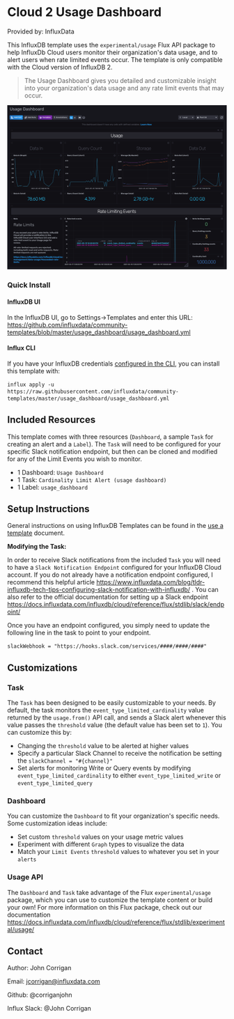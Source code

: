 # Cloud 2 Usage Dashboard

Provided by: InfluxData

This InfluxDB template uses the `experimental/usage` Flux API package to help InfluxDb Cloud users monitor their organization's data usage, and to alert users when rate limited events occur. The template is only compatible with the Cloud version of InfluxDB 2.


> The Usage Dashboard gives you detailed and customizable insight into your organization's data usage and any rate limit events that may occur.

![Usage Dashboard](img/Usage_dashboard.png)

### Quick Install

#### InfluxDB UI

In the InfluxDB UI, go to Settings->Templates and enter this URL: https://github.com/influxdata/community-templates/blob/master/usage_dashboard/usage_dashboard.yml

#### Influx CLI
If you have your InfluxDB credentials [configured in the CLI](https://v2.docs.influxdata.com/v2.0/reference/cli/influx/config/), you can install this template with:

```
influx apply -u https://raw.githubusercontent.com/influxdata/community-templates/master/usage_dashboard/usage_dashboard.yml
```

## Included Resources

This template comes with three resources (`Dashboard`, a sample `Task` for creating an alert and a `Label`). The `Task` will need to be configured for your specific Slack notification endpoint, but then can be cloned and modified for any of the Limit Events you wish to monitor.


  - 1 Dashboard: `Usage Dashboard`
  - 1 Task: `Cardinality Limit Alert (usage dashboard)`
  - 1 Label: `usage_dashboard`

## Setup Instructions

General instructions on using InfluxDB Templates can be found in the [use a template](../docs/use_a_template.md) document.


**Modifying the Task:**

In order to receive Slack notifications from the included `Task` you will need to have a `Slack Notification Endpoint` configured for your InfluxDB Cloud account. If you do not already have a notification endpoint configured, I recommend this helpful article https://www.influxdata.com/blog/tldr-influxdb-tech-tips-configuring-slack-notification-with-influxdb/ . You can also refer to the official documentation for setting up a Slack endpoint https://docs.influxdata.com/influxdb/cloud/reference/flux/stdlib/slack/endpoint/

Once you have an endpoint configured, you simply need to update the following line in the task to point to your endpoint.
```
slackWebhook = "https://hooks.slack.com/services/####/####/####"
```

## Customizations

### Task
The `Task` has been designed to be easily customizable to your needs. By default, the task monitors the `event_type_limited_cardinality` value returned by the `usage.from()` API call, and sends a Slack alert whenever this value passes the `threshold` value (the default value has been set to `1`). You can customize this by:
  - Changing the `threshold` value to be alerted at higher values
  - Specify a particular Slack Channel to receive the notification be setting the `slackChannel = "#{channel}"`
  - Set alerts for monitoring Write or Query events by modifying `event_type_limited_cardinality` to either `event_type_limited_write` or `event_type_limited_query`

### Dashboard
You can customize the `Dashboard` to fit your organization's specific needs. Some customization ideas include:
  - Set custom `threshold` values on your usage metric values
  - Experiment with different `Graph` types to visualize the data
  - Match your `Limit Events` `threshold` values to whatever you set in your `alerts`

### Usage API
The `Dashboard` and `Task` take advantage of the Flux `experimental/usage` package, which you can use to customize the template content or build your own! For more information on this Flux package, check out our documentation https://docs.influxdata.com/influxdb/cloud/reference/flux/stdlib/experimental/usage/

## Contact


Author: John Corrigan

Email: jcorrigan@influxdata.com

Github: @corriganjohn

Influx Slack: @John Corrigan
